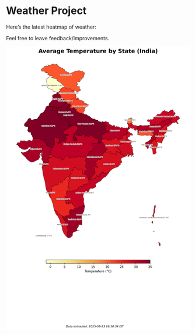 # Weather Project

Here’s the latest heatmap of weather:

Feel free to leave feedback/improvements.

![India Heatmap](docs/assets/india_heatmap.png?v=D27DD4)
